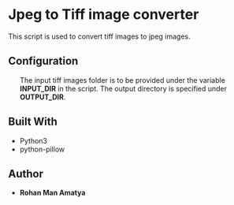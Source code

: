 <h1>Jpeg to Tiff image converter</h1>
<p>This script is used to convert tiff images to jpeg images.</p>

<h2>Configuration</h2>
<ul>The input tiff images folder is to be provided under the variable <strong>INPUT_DIR</strong> in the script. The output directory is specified under <strong>OUTPUT_DIR</strong>.</ul>

<h2>Built With</h2>
<ul>
<li>Python3</li>
<li>python-pillow</li>
</ul>

<h2>Author</h2>
<ul>
<li><strong>Rohan Man Amatya</strong></li>
</ul>